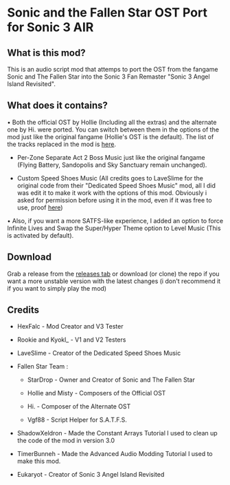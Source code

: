 # Sonic and the Fallen Star OST Port for Sonic 3 AIR
## What is this mod?

This is an audio script mod that attemps to port the OST from the fangame Sonic and The Fallen Star into the Sonic 3 Fan Remaster "Sonic 3 Angel Island Revisited".

## What does it contains?

• Both the official OST by Hollie (Including all the extras) and the alternate one by Hi. were ported. You can switch between them in the options of the mod just like the original fangame (Hollie's OST is the default). The list of the tracks replaced in the mod is [here](TRACKS-LIST.MD).
 
- Per-Zone Separate Act 2 Boss Music just like the original fangame (Flying Battery, Sandopolis and Sky Sanctuary remain unchanged).

- Custom Speed Shoes Music (All credits goes to LaveSlime for the original code from their "Dedicated Speed Shoes Music" mod, all I did was edit it to make it work with the options of this mod. Obviously i asked for permission before using it in the mod, even if it was free to use, proof [here](https://raw.githubusercontent.com/Hexfalc/SATFS-OST-PORT-S3AIR/main/images/Screenshot_2023-03-30-21-37-00-50_40deb401b9ffe8e1df2f1cc5ba480b12.jpg))
 

• Also, if you want a more SATFS-like experience, I added an option to force Infinite Lives and Swap the Super/Hyper Theme option to Level Music (This is activated by default).


## Download

Grab a release from the [releases tab](https://github.com/Hexfalc/SATFS-OST-PORT-S3AIR/releases) or download (or clone) the repo if you want a more unstable version with the latest changes (i don't recommend it if you want to simply play the mod) 

## Credits 
 - HexFalc - Mod Creator and V3 Tester
 
 - Rookie and Kyokl_ - V1 and V2 Testers

 - LaveSlime - Creator of the Dedicated Speed Shoes Music 
 
 - Fallen Star Team :
   - StarDrop - Owner and Creator of Sonic and The Fallen Star

   - Hollie and Misty - Composers of the Official OST
 
   - Hi. - Composer of the Alternate OST 

   - Vgf88 - Script Helper for S.A.T.F.S.

 - ShadowXeldron - Made the Constant Arrays Tutorial I used to clean up the code of the mod in version 3.0 

 - TimerBunneh - Made the Advanced Audio Modding Tutorial I used to make this mod.

 - Eukaryot - Creator of Sonic 3 Angel Island Revisited



